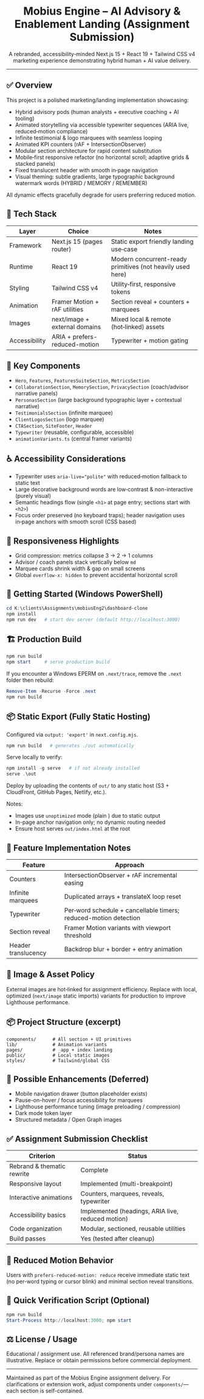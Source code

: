 <div align="center">
	<h1>Mobius Engine – AI Advisory & Enablement Landing (Assignment Submission)</h1>
	<p>A rebranded, accessibility‑minded Next.js 15 + React 19 + Tailwind CSS v4 marketing experience demonstrating hybrid human + AI value delivery.</p>
</div>

---

## ✅ Overview

This project is a polished marketing/landing implementation showcasing:

- Hybrid advisory pods (human analysts + executive coaching + AI tooling)
- Animated storytelling via accessible typewriter sequences (ARIA live, reduced‑motion compliance)
- Infinite testimonial & logo marquees with seamless looping
- Animated KPI counters (rAF + IntersectionObserver)
- Modular section architecture for rapid content substitution
- Mobile‑first responsive refactor (no horizontal scroll; adaptive grids & stacked panels)
- Fixed translucent header with smooth in‑page navigation
- Visual theming: subtle gradients, large typographic background watermark words (HYBRID / MEMORY / REMEMBER)

All dynamic effects gracefully degrade for users preferring reduced motion.

## 🧪 Tech Stack

| Layer         | Choice                        | Notes                                                      |
| ------------- | ----------------------------- | ---------------------------------------------------------- |
| Framework     | Next.js 15 (pages router)     | Static export friendly landing use‑case                    |
| Runtime       | React 19                      | Modern concurrent-ready primitives (not heavily used here) |
| Styling       | Tailwind CSS v4               | Utility‑first, responsive tokens                           |
| Animation     | Framer Motion + rAF utilities | Section reveal + counters + marquees                       |
| Images        | next/image + external domains | Mixed local & remote (hot‑linked) assets                   |
| Accessibility | ARIA + prefers-reduced-motion | Typewriter + motion gating                                 |

## 🧩 Key Components

- `Hero`, `Features`, `FeaturesSuiteSection`, `MetricsSection`
- `CollaborationSection`, `MemorySection`, `PrivacySection` (coach/advisor narrative panels)
- `PersonasSection` (large background typographic layer + contextual narrative)
- `TestimonialsSection` (infinite marquee)
- `ClientLogosSection` (logo marquee)
- `CTASection`, `SiteFooter`, `Header`
- `Typewriter` (reusable, configurable, accessible)
- `animationVariants.ts` (central framer variants)

## ♿ Accessibility Considerations

- Typewriter uses `aria-live="polite"` with reduced‑motion fallback to static text
- Large decorative background words are low‑contrast & non-interactive (purely visual)
- Semantic headings flow (single `<h1>` at page entry; sections start with `<h2>`)
- Focus order preserved (no keyboard traps); header navigation uses in‑page anchors with smooth scroll (CSS based)

## 📱 Responsiveness Highlights

- Grid compression: metrics collapse 3 → 2 → 1 columns
- Advisor / coach panels stack vertically below `md`
- Marquee cards shrink width & gap on small screens
- Global `overflow-x: hidden` to prevent accidental horizontal scroll

## 🚀 Getting Started (Windows PowerShell)

```powershell
cd K:\clients\Assignments\mobiusEng2\dashboard-clone
npm install
npm run dev   # start dev server (default http://localhost:3000)
```

## 🏗 Production Build

```powershell
npm run build
npm start     # serve production build
```

If you encounter a Windows EPERM on `.next/trace`, remove the `.next` folder then rebuild:

```powershell
Remove-Item -Recurse -Force .next
npm run build
```

## 📦 Static Export (Fully Static Hosting)

Configured via `output: 'export'` in `next.config.mjs`.

```powershell
npm run build   # generates ./out automatically
```

Serve locally to verify:

```powershell
npm install -g serve   # if not already installed
serve .\out
```

Deploy by uploading the contents of `out/` to any static host (S3 + CloudFront, GitHub Pages, Netlify, etc.).

Notes:

- Images use `unoptimized` mode (plain <img>) due to static output
- In-page anchor navigation only; no dynamic routing needed
- Ensure host serves `out/index.html` at the root

## 🧮 Feature Implementation Notes

| Feature             | Approach                                                         |
| ------------------- | ---------------------------------------------------------------- |
| Counters            | IntersectionObserver + rAF incremental easing                    |
| Infinite marquees   | Duplicated arrays + translateX loop reset                        |
| Typewriter          | Per‑word schedule + cancellable timers; reduced-motion detection |
| Section reveal      | Framer Motion variants with viewport threshold                   |
| Header translucency | Backdrop blur + border + entry animation                         |

## 🔐 Image & Asset Policy

External images are hot‑linked for assignment efficiency. Replace with local, optimized (`next/image` static imports) variants for production to improve Lighthouse performance.

## 📦 Project Structure (excerpt)

```
components/      # All section + UI primitives
lib/             # Animation variants
pages/           # _app + index landing
public/          # Local static images
styles/          # Tailwind/global CSS
```

## 🧭 Possible Enhancements (Deferred)

- Mobile navigation drawer (button placeholder exists)
- Pause-on-hover / focus accessibility for marquees
- Lighthouse performance tuning (image preloading / compression)
- Dark mode token layer
- Structured metadata / Open Graph images

## ✅ Assignment Submission Checklist

| Criterion                  | Status                                            |
| -------------------------- | ------------------------------------------------- |
| Rebrand & thematic rewrite | Complete                                          |
| Responsive layout          | Implemented (multi-breakpoint)                    |
| Interactive animations     | Counters, marquees, reveals, typewriter           |
| Accessibility basics       | Implemented (headings, ARIA live, reduced motion) |
| Code organization          | Modular, sectioned, reusable utilities            |
| Build passes               | Yes (tested after cleanup)                        |

## 🔄 Reduced Motion Behavior

Users with `prefers-reduced-motion: reduce` receive immediate static text (no per-word typing or cursor blink) and minimal section reveal transitions.

## 🧪 Quick Verification Script (Optional)

```powershell
npm run build
Start-Process http://localhost:3000; npm start
```

## ⚖️ License / Usage

Educational / assignment use. All referenced brand/persona names are illustrative. Replace or obtain permissions before commercial deployment.

---

Maintained as part of the Mobius Engine assignment delivery. For clarifications or extension work, adjust components under `components/`—each section is self-contained.
